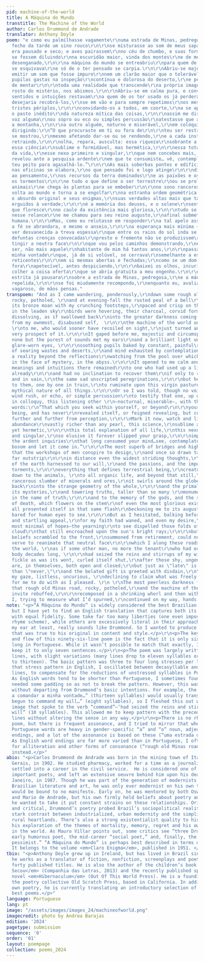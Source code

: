```yaml
---
pid: machine-of-the-world
title: A Máquina do Mundo
transtitle: The Machine of the World
author: Carlos Drummond de Andrade
translator: Anthony Doyle
poem: "e como eu palmilhasse vagamente\r\numa estrada de Minas, pedregosa,\r\ne no
  fecho da tarde um sino rouco\r\n\r\nse misturasse ao som de meus sapatos\r\nque
  era pausado e seco; e aves pairassem\r\nno céu de chumbo, e suas formas pretas\r\n\r\nlentamente
  se fossem diluindo\r\nna escuridão maior, vinda dos montes\r\ne de meu próprio ser
  desenganado,\r\n\r\na máquina do mundo se entreabriu\r\npara quem de a romper já
  se esquivava\r\ne só de o ter pensado se carpia.\r\n\r\nAbriu-se majestosa e circunspecta,\r\nsem
  emitir um som que fosse impuro\r\nnem um clarão maior que o tolerável\r\n\r\npelas
  pupilas gastas na inspeção\r\ncontínua e dolorosa do deserto,\r\ne pela mente exausta
  de mentar\r\n\r\ntoda uma realidade que transcende\r\na própria imagem sua debuxada\r\nno
  rosto do mistério, nos abismos.\r\n\r\nAbriu-se em calma pura, e convidando\r\nquantos
  sentidos e intuições restavam\r\na quem de os ter usado os já perdera\r\n\r\ne nem
  desejaria recobrá-los,\r\nse em vão e para sempre repetimos\r\nos mesmos sem roteiro
  tristes périplos,\r\n\r\nconvidando-os a todos, em coorte,\r\na se aplicarem sobre
  o pasto inédito\r\nda natureza mítica das coisas,\r\n\r\nassim me disse, embora
  voz alguma\r\nou sopro ou eco ou simples percussão\r\natestasse que alguém, sobre
  a montanha,\r\n\r\na outro alguém, noturno e miserável,\r\nem colóquio se estava
  dirigindo:\r\n“O que procuraste em ti ou fora de\r\n\r\nteu ser restrito e nunca
  se mostrou,\r\nmesmo afetando dar-se ou se rendendo,\r\ne a cada instante mais se
  retraindo,\r\n\r\nolha, repara, ausculta: essa riqueza\r\nsobrante a toda pérola,
  essa ciência\r\nsublime e formidável, mas hermética,\r\n\r\nessa total explicação
  da vida,\r\nesse nexo primeiro e singular,\r\nque nem concebes mais, pois tão esquivo\r\n\r\nse
  revelou ante a pesquisa ardente\r\nem que te consumiste… vê, contempla,\r\nabre
  teu peito para agasalhá-lo.”\r\n\r\nAs mais soberbas pontes e edifícios,\r\no que
  nas oficinas se elabora,\r\no que pensado foi e logo atinge\r\n\r\ndistância superior
  ao pensamento,\r\nos recursos da terra dominados\r\ne as paixões e os impulsos e
  os tormentos\r\n\r\ne tudo o que define o ser terrestre\r\nou se prolonga até nos
  animais\r\ne chega às plantas para se embeber\r\n\r\nno sono rancoroso dos minérios,\r\ndá
  volta ao mundo e torna a se engolfar\r\nna estranha ordem geométrica de tudo,\r\n\r\ne
  o absurdo original e seus enigmas,\r\nsuas verdades altas mais que tantos\r\nmonumentos
  erguidos à verdade;\r\n\r\né a memória dos deuses, e o solene\r\nsentimento da morte,
  que floresce\r\nno caule da existência mais gloriosa,\r\n\r\ntudo se apresentou
  nesse relance\r\ne me chamou para seu reino augusto,\r\nafinal submetido à vista
  humana.\r\n\r\nMas, como eu relutasse em responder\r\na tal apelo assim maravilhoso,\r\npois
  a fé se abrandara, e mesmo o anseio,\r\n\r\na esperança mais mínima — esse anelo\r\nde
  ver desvanecida a treva espessa\r\nque entre os raios do sol inda se filtra;\r\n\r\ncomo
  defuntas crenças convocadas\r\npresto e fremente não se produzissem\r\na de novo
  tingir a neutra face\r\n\r\nque vou pelos caminhos demonstrando,\r\ne como se outro
  ser, não mais aquele\r\nhabitante de mim há tantos anos,\r\n\r\npassasse a comandar
  minha vontade\r\nque, já de si volúvel, se cerrava\r\nsemelhante a essas flores
  reticentes\r\n\r\nem si mesmas abertas e fechadas;\r\ncomo se um dom tardio já não
  fora\r\napetecível, antes despiciendo,\r\n\r\nbaixei os olhos, incurioso, lasso,\r\ndesdenhando
  colher a coisa oferta\r\nque se abria gratuita a meu engenho.\r\n\r\nA treva mais
  estrita já pousara\r\nsobre a estrada de Minas, pedregosa,\r\ne a máquina do mundo,
  repelida,\r\n\r\nse foi miudamente recompondo,\r\nenquanto eu, avaliando o que perdera,\r\nseguia
  vagaroso, de mãos pensas."
transpoem: "And as I came wandering, ponderously,\r\ndown some rough old Minas road,
  rocky, potholed, \r\nand at evening-fall the rusted peal of a bell\r\n\r\nmixed
  its bronze moan with my crunching footsteps,\r\npaced and crisp on the stones; and
  in the leaden sky\r\nbirds were hovering, their charcoal, corvid forms\r\n\r\nslowly
  dissolving, as if swallowed back\r\ninto the greater darkness coming off the mountains\r\nand
  from my ownmost, disabused self,  \r\n\r\nthe machine of the world unveiled itself
  \r\nto me, who would sooner have recoiled on sight,\r\njust turned and ran at the
  very prospect of it.\r\n\r\nIt gaped before me, majestic and circumspect,\r\nand
  none but the purest of sounds met my ears\r\nand a brilliant light unburdened my
  glare-worn eyes, \r\n\r\nsoothing pupils baked by constant, painful\r\ninspection
  of searing wastes and deserts,\r\nand mind exhausted by contemplations\r\n\r\nof
  a reality beyond the reflections\r\nwatching from the pool over which it leans,\r\nlost
  in the face of mystery, in the abyss.\r\n\r\nIt opened to me calm and pure, inviting\r\nwhat
  meanings and intuitions there remained\r\nto one who had used up a life’s-worth
  already\r\n\r\nand had no inclination to recover them\r\nif only to retread, forever
  and in vain,\r\nthe same sad unscripted peregrinations,\r\n\r\nbut here it beckoned
  to them, one by one in train,\r\nto ruminate upon this virgin pasture\r\nof the
  mythical nature of all things.\r\n\r\nOr so I was told, though no voice was heard,\r\nor
  wind rush, or echo, or simple percussion\r\nto testify that one, up on the mountainside,\r\n\r\naddressed,
  in colloquy, this listening other \r\n—nocturnal, miserable—, with these uttered
  words:\r\n“That which you seek within yourself, or beyond\r\n\r\nyour own restricted
  being, and has never\r\nrevealed itself, or feigned revealing, but coyly\r\nwithdraws
  further and further from perception,\r\n\r\nMark it now, watch and listen: this
  abundance\r\nvastly richer than any pearl, this science,\r\nsublime and formidable,
  yet hermetic,\r\n\r\nthis total explanation of all life,\r\nthis nexus, primordial
  and singular,\r\nso elusive it forever slipped your grasp,\r\n\r\nimpenetrable to
  the ardent inquiries\r\nthat long consumed your mind…see, contemplate,\r\nopen your
  bosom and let it come in.”\r\n\r\nThe most superb of bridges and high-rise towers,\r\nall
  that the workshops of men conspire to design,\r\nand once so drawn take form and
  far outstrip\r\n\r\nin distance even the widest striding thoughts,\r\nthe resources
  of the earth harnessed to our will,\r\nand the passions, and the impulses, the endless
  torments,\r\n\r\neverything that defines terrestrial being,\r\ncreaturely being,
  down to the animals, \r\nto all organic life, and beyond that still,\r\n\r\nto the
  rancorous slumber of minerals and ores,\r\nit swirls around the globe and is swallowed
  back\r\ninto the strange geometry of the whole,\r\n\r\nand the primal absurdity,
  its mysteries,\r\nand towering truths, taller than so many \r\nmonuments erected
  in the name of truth;\r\n\r\nand to the memory of the gods, and the solemn\r\nsentiment
  of death, which flowers on the stem\r\nof even the most glorious existence,\r\n\r\nit
  all presented itself in that same flash\r\nbeckoning me to its august kingdom,\r\nfinally
  bared for human eyes to see.\r\n\r\nBut as I hesitated, balking before\r\nthat miraculous
  and startling appeal,\r\nfor my faith had waned, and even my desire,\r\n\r\nthe
  most minimal of hopes—the yearning\r\nto see dispelled those folds of blackened
  cloud\r\nthat still encroached upon the sun's bright rays;\r\n\r\nbut as moribund
  beliefs scrambled to the front,\r\nsummoned from retirement, could not muster\r\nsufficient
  verve to reanimate that neutral face\r\n\r\nwhich I along these roads have shown
  the world, \r\nas if some other man, no more the tenant\r\nwho had occupied this
  body decades long, \r\n\r\nhad seized the reins and stirrups of my will,\r\nwhich,
  fickle as was its wont, curled itself shut,\r\nafter those shy, ungenerous flowers\r\n\r\nthat
  are, in themselves, both open and closed;\r\nbut just as \"late\" is often worse
  than \"never,\"\r\nand the belated gift is greeted with disdain,\r\n\r\nI lowered
  my gaze, listless, uncurious, \r\ndeclining to claim what was freely given,\r\nthere
  for me to do with as I pleased. \r\n \r\nThe most peerless darkness fast descended\r\nupon
  that rough old Minas road, rocky, potholed,\r\nand the machine of the world, its
  invite rebuffed,\r\n\r\nrecomposed in a shrinking whorl and then withdrew,\r\nas
  I, trying to measure what I’d spurned,\r\ncontinued on my way, hands wrung empty.\r\n"
note: "<p>“A Máquina do Mundo” is widely considered the best Brazilian poem ever written,
  but I have yet to find an English translation that captures both its style and content
  with equal fidelity. Some take far too many liberties (one even imposes a non-existent
  rhyme scheme), while others are excessively literal in their approach. None, to
  my ear at least, really sounds like Drummond. So I wanted to produce a translation
  that was true to his original in content and style.</p>\r\n<p>The key to the pace
  and flow of this ninety-six-line poem is the fact that it is only six sentences
  long in Portuguese. While it wasn’t possible to match that exactly, I was able to
  keep it to only seven sentences.</p>\r\n<p>The poem was largely written in dodecasyllabic
  lines, with slight variations (many lines drop to eleven syllables or overshoot
  to thirteen). The basic pattern was three to four long stresses per line. To capture
  that stress pattern in English, I oscillated between decasyllable and dodecasyllable
  lines, to compensate for the reductions of unstressed syllables in Portuguese. 
  As English words tend to be shorter than Portuguese, I sometimes found that lines
  needed some padding so as not to break the pattern. However, this was always done
  without departing from Drummond’s basic intentions. For example, the line “passasse
  a comandar a minha vontade…” (thirteen syllables) would usually translate as “had
  begun to command my will…” (eight syllables), so I fleshed this out with a horse-riding
  image that spoke to the verb “command”—‘had seized the reins and stirrups of my
  will” (10 syllables). This allowed me to keep pattern with the preceding and following
  lines without altering the sense in any way.</p>\r\n<p>There is no rhyme in the
  poem, but there is frequent assonance, and I tried to mirror that where possible.
  Portuguese words are heavy in gender-specific “a” and “o” noun, adjective and participle
  endings, and a lot of the assonance is based on these (“uma estrada de Minas, pedregosa”).
  As English word endings are far more varied than in Portuguese, I often had to opt
  for alliteration and other forms of consonance (“rough old Minas road, rocky, potholed”)
  instead.</p>"
abio: "<p>Carlos Drummond de Andrade was born in the mining town of Itabira, Minas
  Gerais, in 1902. He studied pharmacy, worked for a time as a journalist, and finally
  settled into a career in the civil service.  He is considered one of Brazil’s most
  important poets, and left an extensive oeuvre behind him upon his death in Rio de
  Janeiro, in 1987. Though he was part of the generation of modernists that transformed
  Brazilian literature and art, he was only ever modernist on his own terms, and he
  would be bound to no manifesto. Early on, he was mentored by both Oswald de Andrade
  and Mario de Andrade, but his own firmly held beliefs about poetry and the directions
  he wanted to take it put constant strains on these relationships. Original, mischievous,
  and critical, Drummond’s poetry probed Brazil’s sociopolitical reality and the often
  stark contrast between industrialized, urban modernity and the simplicity of the
  rural heartlands. There’s also a strong existentialist quality to his work, with
  his exploration of the themes of mortality, memory, regret and his own awkwardness
  in the world. As Mauro Villar points out, some critics see “three Drummonds”: the
  early humorous poet, the mid-career “social poet,” and, finally, the “semiclassical
  pessimist.” “A Máquina do Mundo” is perhaps best described in terms of the latter.
  It belongs to the volume <em>Claro Enigma</em>, published in 1951. </p>"
tbio: "<p>Anthony Doyle grew up in Ireland, but has lived in Brazil since 2000, where
  he works as a translator of fiction, nonfiction, screenplays and poetry, with over
  forty published titles. He is also the author of the children’s book <em>O Lago
  Secou</em> (Companhia das Letras, 2013) and the recently published speculative-fiction
  novel <em>Hibernaculum</em> (Out Of This World Press). He is a founding member of
  the poetry collective Old Scratch Press, based in California. In addition to his
  own poetry, he is currently translating an introductory selection of Drummond’s
  best poems.</p>"
language: Portuguese
lang: pt
image: "/assets/images/images_24/machineofworld.png"
imagecredit: photo by Andrea Barajas
edition: '2024'
pagetype: submission
sequence: '0'
order: '01'
layout: poempage
collection: poems_2024
---
```

